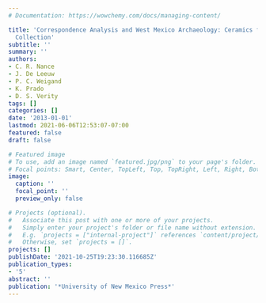 ```yaml
---
# Documentation: https://wowchemy.com/docs/managing-content/

title: 'Correspondence Analysis and West Mexico Archaeology: Ceramics from the Long-Glassow
  Collection'
subtitle: ''
summary: ''
authors:
- C. R. Nance
- J. De Leeuw
- P. C. Weigand
- K. Prado
- D. S. Verity
tags: []
categories: []
date: '2013-01-01'
lastmod: 2021-06-06T12:53:07-07:00
featured: false
draft: false

# Featured image
# To use, add an image named `featured.jpg/png` to your page's folder.
# Focal points: Smart, Center, TopLeft, Top, TopRight, Left, Right, BottomLeft, Bottom, BottomRight.
image:
  caption: ''
  focal_point: ''
  preview_only: false

# Projects (optional).
#   Associate this post with one or more of your projects.
#   Simply enter your project's folder or file name without extension.
#   E.g. `projects = ["internal-project"]` references `content/project/deep-learning/index.md`.
#   Otherwise, set `projects = []`.
projects: []
publishDate: '2021-10-25T19:23:30.116685Z'
publication_types:
- '5'
abstract: ''
publication: '*University of New Mexico Press*'
---
```

